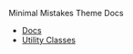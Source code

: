Minimal Mistakes Theme Docs
- [Docs](https://mmistakes.github.io/minimal-mistakes/)
- [Utility Classes](https://mmistakes.github.io/minimal-mistakes/docs/utility-classes/) 